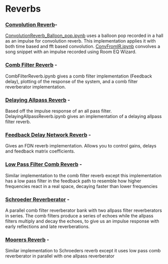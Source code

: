 # Reverbs

### [Convolution Reverb](./Convolution%20Reverb/)- 
[ConvolutionReverb_Balloon_pop.ipynb](./Convolution%20Reverb/ConvolutionReverb_Balloon_pop.ipynb) uses a balloon pop recorded in a hall as an impulse for convolution reverb. This implementation applies it with both time based and fft based convolution. 
[ConvFromIR.ipynb](./Convolution%20Reverb/ConvFromIR.ipynb) convolves a song snippet with an impulse recorded using Room EQ Wizard.

### [Comb Filter Reverb](./Simulated%20Reverbs/CombFilterReverb.ipynb) - 
CombFilterReverb.ipynb gives a comb filter implementation (Feedback delay), plotting of
    the response of the system, and a comb filter reverberator implementation.

### [Delaying Allpass Reverb](./Simulated%20Reverbs/DelayingAllpassReverb.ipynb) - 
Based off the impulse response of an all pass filter. 
    DelayingAllpassReverb.ipynb gives an implementation of a delaying allpass filter reverb.

### [Feedback Delay Network Reverb](./Simulated%20Reverbs/FDN_Reverb.ipynb) - 
Gives an FDN reverb implementation.
    Allows you to control gains, delays and feedback matrix coefficients.

### [Low Pass Filter Comb Reverb](./Simulated%20Reverbs/LPFCombReverberator.ipynb) - 
Similar implementation to the comb filter reverb except this implementation has a low pass
    filter in the feedback path to resemble how higher frequencies react in a real space, decaying
    faster than lower frequencies

### [Schroeder Reverberator](./Simulated%20Reverbs/SchroederReverb.ipynb) - 
A parallel comb filter reverberator bank with two allpass filter reverberators in series.
    The comb filters produce a series of echoes while the allpass filters multiply and decay the echoes,
    to give us an impulse response with early reflections and late reverberations.

### [Moorers Reverb](./Simulated%20Reverbs/MoorersReverb.ipynb) - 
Similar implementation to Schroeders reverb except it uses low pass comb reverberator in parallel 
    with one allpass reverberator
